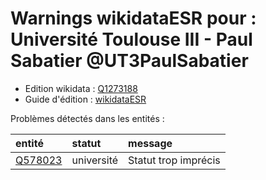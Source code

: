 Warnings wikidataESR pour : Université Toulouse III - Paul Sabatier @UT3PaulSabatier
================

- Edition wikidata : [Q1273188](https://www.wikidata.org/wiki/Q1273188)
- Guide d'édition : [wikidataESR](https://github.com/cpesr/wikidataESR/)



Problèmes détectés dans les entités :

|entité                                           |statut     |message              |
|:------------------------------------------------|:----------|:--------------------|
|[Q578023](https://www.wikidata.org/wiki/Q578023) |université |Statut trop imprécis |
